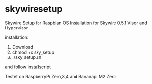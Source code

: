 # skywiresetup
Skywire Setup for Raspbian OS
Installation for Skywire 0.5.1 Visor and Hypervisor

installation:
1. Download
2. chmod +x sky_setup
3. ./sky_setup.sh

and follow installscript

Testet on RaspberryPi Zero,3,4 and Bananapi M2 Zero
